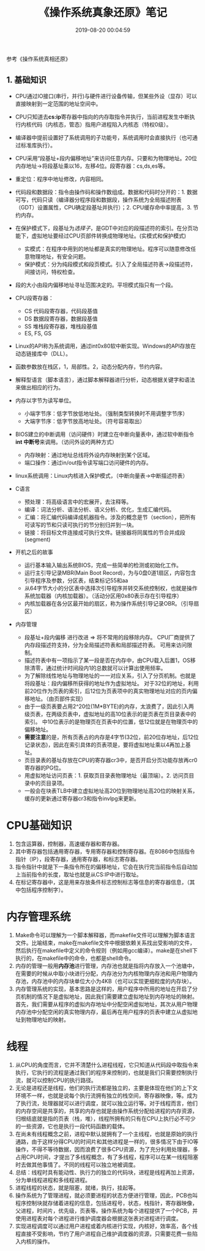 ﻿---
title: 《操作系统真象还原》笔记
tags: CS笔记
date: 2019-08-20 00:04:59
---

参考《操作系统真相还原》

<!--more -->

## 1. 基础知识
* CPU通过IO接口(串行，并行)与硬件进行设备传输，但某些外设（显存）可以直接映射到一定范围的地址空间中。
* CPU只知道去**cs:ip**寄存器中指向的内存取指令并执行，当前进程发生中断执行内核代码（内核态，管态）指用户进程陷入内核态（特权0级）。
* 编译器中提前设置好了系统调用的子功能号，系统调用时会直接执行（也可通过标准库执行）。
* CPU采用“段基址+段内偏移地址”来访问任意内存。只要和为物理地址。20位内存地址->将段基址乘以16，左移4位。段寄存器：cs,ds,es等。
* 重定位：程序中地址修改，内容相同。
* 代码段和数据段：指令由操作码和操作数组成。数据和代码时分开的：1. 数据可写，代码只读（编译器分程序段和数据段，操作系统为全局描述附表（GDT）设置属性，CPU确定段基址并执行）；2. CPU缓存命中率提高，3. 节约内存。
* 在保护模式下，段基址为*选择子*，是GDT中对应的段描述符的索引。在分页功能下，虚拟地址要经过CPU页部件转换成物理地址。(实模式和保护模式)
    * 实模式：在程序中用到的地址都是真实的物理地址。程序可以随意修改任意物理地址，有安全问题。
    * 保护模式：分为纯段模式和段页模式。引入了全局描述符表->段描述符，间接访问，特权检查。
* 段的大小由段内偏移地址寻址范围决定的。平坦模式指只有一个段。
* CPU段寄存器：
    * CS 代码段寄存器，代码段基值
    * DS 数据段寄存器，数据段基值
    * SS 堆栈段寄存器，堆栈段基值
    * ES, FS, GS
* Linux的API称为系统调用，通过int0x80软中断实现。Windows的API存放在动态链接库中（DLL）。
* 函数参数放在栈区，1，局部性。2，动态分配内存，节约内容。
* 解释型语言（脚本语言），通过脚本解释器进行分析，动态根据关键字和语法来做出相应的行为。
* 内存以字节为读写单位。
    * 小端字节序：低字节放低地址处。（强制类型转换时不用调整字节序）
    * 大端字节序：低字节放高地址处。（符号容易取出）
* BIOS建立的中断调用（访问硬件）时建立在中断向量表中，通过软中断指令**int 中断号**来调用。（访问外设的两种方式）
    * 内存映射：通过地址总线将外设内存映射到某个区域。
    * 端口操作：通过in/out指令读写端口访问硬件的内存。
* linux系统调用：Linux内核进入保护模式，（中断向量表->中断描述符表）
* C语言
    * 预处理：将高级语言中的宏展开，去注释等。
    * 编译：词法分析、语法分析、语义分析、优化，生成汇编代码。
    * 汇编：将汇编代码编译成机器指令。涉及的概念是节（section），把所有可读写的节和只读可执行的节分别归并到一块。
    * 链接：将目标文件连接成可执行文件。链接器将同属性的节合并成段(segment)
* 开机之后的故事
    * 运行基本输入输出系统BIOS，完成一些简单的检测或初始化工作。
    * 运行主引导记录MBR(Main Boot Record)，为与0盘0道1扇区，内容包含引导程序及参数，分区表，结束标记55和aa
    * 从64字节大小的分区表中选择次引导程序并转交系统控制权，也就是操作系统加载器（内核加载器）。（活动分区用0x80表示存在引导程序）
    * 内核加载器在各分区最开始的扇区，称为操作系统引导记录OBR。（引导扇区）
	
* 内存管理
	* 段基址+段内偏移 进行改进 => 将不常用的段移除内存。 CPU厂商提供了内存段描述符支持，分为全局描述符表和局部描述符表。
	可用来访问限制。
	* 描述符表中有一项指示了某一段是否在内存中，由CPU载入后置1，OS移除清零，通过统计时间段内1的总数就可以计算出使用频率。
	* 为了解除线性地址与物理地址的一一对应关系，引入了分页机制。也就是将段基址：段内偏移所获得的地址作为虚拟地址。
	对于32位的地址，利用前20位作为页表的索引，后12位为页表项中的真实物理地址对应的页内偏移地址。（由页部件实现）
	* 由于一级页表要占用2^20位(1M*BYTE)的内存，太浪费了，因此引入两级页表，在两级页表中，虚拟地址的高10位表示的是页表在页目录表中的索引。
	中10位表示的是物理页在页表中的位置，低12位就是在物理页中的偏移地址。
	* **需要注意**的是，所有页表占的内存是4字节(32位，前20位存地址，后12位记录状态)，因此在索引具体的页表项是，要将虚拟地址乘以4再加上基址。
	* 页目录表的基址存放在CPU的寄存器cr3中，是否开启分页功能存放再cr0寄存器的PG位。
	* 用虚拟地址访问页表：1. 获取页目录表物理地址（最顶端）。2. 访问页目录中的页目录项。
	* 一般会在块表TLB中建立虚拟地址高20位到物理地址高20位的映射关系，缓存的更新通过寄存器cr3和指令invlpg来更新。

# CPU基础知识

1. 包含运算器，控制器，高速缓存器和寄存器。
2. 其中寄存器包括通用寄存器，专用寄存器和控制寄存器。在8086中包括指令指针（IP），段寄存器，通用寄存器，和标志寄存器。
3. 指令指针中就是下一条指令所在的偏移地址，它会在执行完当前指令后自动加上当前指令的长度，取址也就是从CS:IP中进行取址。
4. 在标记寄存器中，这是用来存放条件标志控制标志等信息的寄存器信息，（其中包括程序控制字）。

# 内存管理系统

1. Make命令可以理解为一个脚本解释器，而makefile文件可以理解为脚本语言文件。比喻结束，make在makefile文件中根据依赖关系找出受影响的文件，然后执行在makefile中定义的命令规则（例如用gcc编译）。make是在shell下执行的，在makefile中的命令，也都是shell命令。
2. 内存的管理一般用**内存池**进行管理，内存池也就是指将内存放入一个池塘中，在需要的时候从中取小块进行分配，内存池分为内核物理内存池和用户物理内存池，内存池中的内存块单位大小为4KB（也可以实现更细粒度的内存块）。
3. 内存管理系统的实现，基本思路是这样的，用户程序中所用的地址在开启了分页机制的情况下是虚拟地址，因此我们需要建立虚拟地址到内存地址的映射。首先，我们需要从程序的虚拟内存地址中分配空闲虚拟地址，其次从用户物理内存池中分配空闲的真实物理内存，最后再在用户程序的页表中建立从虚拟地址到物理地址的映射。

# 线程

1. 从CPU的角度而言，它并不清楚什么进程线程，它只知道从代码段中取指令来执行，它执行的流程是通过我们的程序来控制的，也就是我们只需要控制执行流，就可以控制CPU的执行路径。
2. 无论是进程还是线程，他们的执行流都是独立的，主要是体现在他们的上下文环境不一样，也就是说每个执行流拥有独立的栈空间，寄存器映像，等。成为了执行流，处理器就可以进行调度，就可以独立运行等。对于线程而言，他们的内存空间是共享的，共享的内存也就是由操作系统分配给进程的内存资源，归根结底就是指的页表（栈，堆），线程所拥有的只有在CPU上执行必不可少的一些资源，它也是执行一段代码函数的载体。
3. 在尚未有线程概念之前，进程中默认就拥有了一个主线程，也就是原始的执行通路，由于这样分得CPU的时间片和其他进程是一样的，很多情况下由于IO等操作，不得不等待数据，因而浪费了很多CPU资源，为了充分利用处理器，多占用CPU时间，才提出了多线程概念，有了多线程，程序可以在某一线程阻塞时去做其他事情了。不同的线程可以独立地被调度。
4. 总结：线程时具有能动性、执行力的独立的代码块，进程是线程再加上资源，分为单线程进程和多线程进程。
5. 进程线程的状态，就是阻塞，就绪，执行，挂起等。
6. 操作系统为了管理进程，就必须要进程的状态方便进行管理，因此，PCB也叫程序控制块就存储着进程的信息，包括进程号，状态，栈指针，寄存器映像，父进程，时间片，优先级，页表等。操作系统为每个进程提供了一个PCB，并使用进程表对每个进程进行维护调度器会根据这张表对进程进行调度。
7. 实现进程调度可以通过用户进程或着内核进行实现，内核好，效率高，各个线程直接不受影响，节约了用户进程自己维护调度器的资源，只需要花费一些陷入内核的操作。